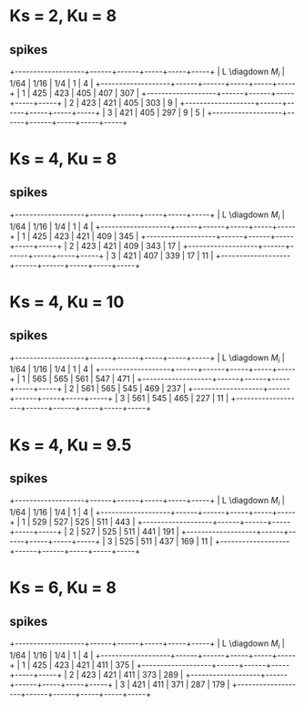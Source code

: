 # Ks = 2, Ku = 8

## spikes

+-------------------+------+------+-----+-----+-----+
| L \diagdown $M_i$ | 1/64 | 1/16 | 1/4 | 1   | 4   |
+-------------------+------+------+-----+-----+-----+
| 1                 | 425  |  423 | 405 | 407 | 307 |
+-------------------+------+------+-----+-----+-----+
| 2                 | 423  |  421 | 405 | 303 |  9  |
+-------------------+------+------+-----+-----+-----+
| 3                 | 421  |  405 | 297 |  9  |  5  |
+-------------------+------+------+-----+-----+-----+

# Ks = 4, Ku = 8

## spikes

+-------------------+------+------+-----+-----+-----+
| L \diagdown $M_i$ | 1/64 | 1/16 | 1/4 | 1   | 4   |
+-------------------+------+------+-----+-----+-----+
| 1                 | 425  | 423  | 421 | 409 | 345 |
+-------------------+------+------+-----+-----+-----+
| 2                 | 423  | 421  | 409 | 343 | 17  |
+-------------------+------+------+-----+-----+-----+
| 3                 | 421  | 407  | 339 | 17  | 11  |
+-------------------+------+------+-----+-----+-----+

# Ks = 4, Ku = 10

## spikes

+-------------------+------+------+-----+-----+-----+
| L \diagdown $M_i$ | 1/64 | 1/16 | 1/4 | 1   | 4   |
+-------------------+------+------+-----+-----+-----+
| 1                 | 565  | 565  | 561 | 547 | 471 |
+-------------------+------+------+-----+-----+-----+
| 2                 | 561  | 565  | 545 | 469 | 237 |
+-------------------+------+------+-----+-----+-----+
| 3                 | 561  | 545  | 465 | 227 | 11  |
+-------------------+------+------+-----+-----+-----+

# Ks = 4, Ku = 9.5

## spikes

+-------------------+------+------+-----+-----+-----+
| L \diagdown $M_i$ | 1/64 | 1/16 | 1/4 | 1   | 4   |
+-------------------+------+------+-----+-----+-----+
| 1                 | 529  | 527  | 525 | 511 | 443 |
+-------------------+------+------+-----+-----+-----+
| 2                 | 527  | 525  | 511 | 441 | 191 |
+-------------------+------+------+-----+-----+-----+
| 3                 | 525  | 511  | 437 | 169 | 11  |
+-------------------+------+------+-----+-----+-----+

# Ks = 6, Ku = 8

## spikes

+-------------------+------+------+-----+-----+-----+
| L \diagdown $M_i$ | 1/64 | 1/16 | 1/4 | 1   | 4   |
+-------------------+------+------+-----+-----+-----+
| 1                 | 425  | 423  | 421 | 411 | 375 |
+-------------------+------+------+-----+-----+-----+
| 2                 | 423  | 421  | 411 | 373 | 289 |
+-------------------+------+------+-----+-----+-----+
| 3                 | 421  | 411  | 371 | 287 | 179 |
+-------------------+------+------+-----+-----+-----+
